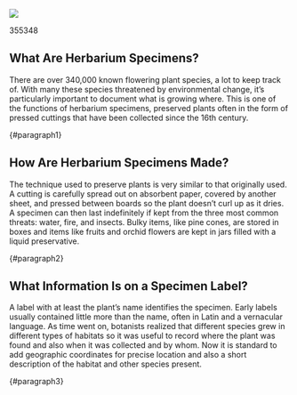 <a href="https://juncture-digital.org"><img src="https://juncture-digital.org/images/ve-button.png"></a>



<param ve-entity eid="Q7432"> <!-- species -->
<param ve-entity eid="Q181916"> <!-- herbarium -->
<param ve-entity eid="Q441" aliases="botanists" ><!-- botany -->
<param ve-entity eid="Q397"> <!-- Latin -->      
<param ve-entity eid="Q34740"> <!-- genus -->
<param ve-entity eid="Q22664"> <!-- geographic coordinates -->
<param ve-entity eid="Q519"> <!-- Napoleon -->
<param ve-entity eid="Q1043"> <!-- Carl Linnaeus -->       
<param ve-entity eid="Q8269924"> <!-- taxonomy -->
<param ve-entity eid="Q3516404"> <!-- systematics -->
<param ve-entity eid="Q1035"> <!-- Charles Darwin -->
<param ve-entity eid="Q7430"> <!-- DNA -->355348
<param ve-entity eid="Q1063" aliases="evolutionary"> <!-- evolution -->
<param ve-entity eid="Q7162" aliases="genetic"> <!-- genetics -->
<param ve-entity eid="Q1292038"> <!-- infestation -->
<param ve-entity eid="Q19829510" aliases="pollutants"> <!-- pollutant -->
<param ve-entity eid="Q47041"> <!-- biodiversity -->
<param ve-entity eid="Q7942"> <!-- global warming -->
<param ve-entity eid="Q522431"> <!-- habitat destruction -->
<param ve-entity eid="Q66514"> <!-- Leonhard Rauwolf -->
<param ve-entity eid="Q313492"> <!-- Meriwether Lewis -->
<param ve-entity eid="Q505802" aliases="expedition"><!-- Lewis and Clark Expedition -->
<param ve-entity eid="Q355348"> <!-- William Clark -->
<param ve-entity eid="Q1349394"> <!-- Richard Spruce -->
<param ve-entity eid="Q1138945"> <!-- Darlingtonia californica -->
<param ve-entity eid="Q115633132"> <!-- Alberto Baraya -->
<param ve-entity eid="Q115633138"> <!-- Tracey Bush -->
<param ve-entity eid="Q4441"> <!-- Emily Dickinson -->
<param ve-entity eid="Q44007"> <!-- Paul Klee -->
<param ve-entity eid="Q39286" aliases="entomologist"> <!-- entomology -->
<param ve-entity eid="Q1956533"> <!-- pitcher plant -->

## What Are Herbarium Specimens?

There are over 340,000 known flowering plant species, a lot to keep track of.  With many these species threatened by environmental change, it’s particularly important to document what is growing where.  This is one of the functions of herbarium specimens, preserved plants often in the form of pressed cuttings that have been collected since the 16th century.  

<param ve-image fit
       label="At right, fruiting specimen of tomato (<em>Solanum lycopersicum</em>) from En Tibi herbarium, attributed to the Italian botanist Francesco Petrollini (late 1550s)"
       description="Naturalis Biodiversity Center, Leiden"
       license="public domain"
url="https://herbariumworld.files.wordpress.com/2022/08/petrollin_tomato-sm.jpeg">
{#paragraph1}

## How Are Herbarium Specimens Made?

The technique used to preserve plants is very similar to that originally used.  A cutting is carefully spread out on absorbent paper, covered by another sheet, and pressed between boards so the plant doesn’t curl up as it dries. A specimen can then last indefinitely if kept from the three most common threats: water, fire, and insects.  Bulky items, like pine cones, are stored in boxes and items like fruits and orchid flowers are kept in jars filled with a liquid preservative.  

<param ve-image fit
       label="Three plant collecting tools: vasculum, plant press, and loupe or hand lens"
       license="public domain"
url="https://herbariumworld.files.wordpress.com/2022/08/tools.jpg">
{#paragraph2}

## What Information Is on a Specimen Label?

A label with at least the plant’s name identifies the specimen.  Early labels usually contained little more than the name, often in Latin and a vernacular language.  As time went on, botanists realized that different species grew in different types of habitats so it was useful to record where the plant was found and also when it was collected and by whom.  Now it is standard to add geographic coordinates for precise location and also a short description of the habitat and other species present.

<param ve-image fit
       label="Specimen of anemone now <em>Anenome hortensis</em> from the collection of Ulisse Aldrovandi, a colleague of Luca Ghini" 
       description="University of Bologna" 
       license="public domain"
url="http://137.204.21.141/ALDROVANDI/image/vol2fg338.JPG">  

<param ve-image fit 
       label="Specimen of narrowleaf silkgrass (<em>Pityopsis graminifolia</em>) collected by John Nelson in Orangeburg, South Carolina. This illustrates the information that usually appears on specimens today: specimen name with its family underneath; the collector’s name; number, location, and date; a brief description of the plant and its habitat; geographic coordinates. The stamp of the A. C. Moore Herbarium and the accession number are in the upper righthand corner. The barcode at the bottom indicates that the specimen has been imaged and the label information digitized; the ruler and color chart at the top are references for quality control. The graphic description of the habitat is a specialty of the collector."
       description="A. C. Moore Herbarium, University of South Carolina, Columbia"
       license="public domain"
url="https://herbariumworld.files.wordpress.com/2022/08/nelson_pityopsis.jpg">
{#paragraph3}
